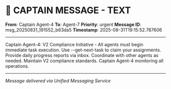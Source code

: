 # 🚨 CAPTAIN MESSAGE - TEXT

**From**: Captain Agent-4
**To**: Agent-7
**Priority**: urgent
**Message ID**: msg_20250831_191552_b63da5
**Timestamp**: 2025-08-31T19:15:52.787606

---

Captain Agent-4: V2 Compliance Initiative - All agents must begin immediate task execution. Use --get-next-task to claim your assignments. Provide daily progress reports via inbox. Coordinate with other agents as needed. Maintain V2 compliance standards. Captain Agent-4 monitoring all operations.

---
*Message delivered via Unified Messaging Service*

